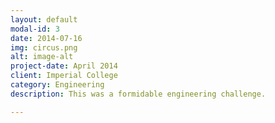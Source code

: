 ```yaml
---
layout: default
modal-id: 3
date: 2014-07-16
img: circus.png
alt: image-alt
project-date: April 2014
client: Imperial College
category: Engineering
description: This was a formidable engineering challenge.

---
```

